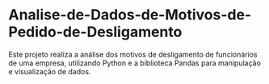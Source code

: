 # Analise-de-Dados-de-Motivos-de-Pedido-de-Desligamento
Este projeto realiza a análise dos motivos de desligamento de funcionários de uma empresa, utilizando Python e a biblioteca Pandas para manipulação e visualização de dados.
